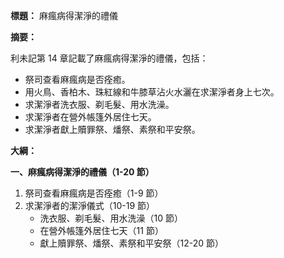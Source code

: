 **標題：** 麻瘋病得潔淨的禮儀

**摘要：**

利未記第 14 章記載了麻瘋病得潔淨的禮儀，包括：

* 祭司查看麻瘋病是否痊癒。
* 用火鳥、香柏木、珠紅線和牛膝草沾火水灑在求潔淨者身上七次。
* 求潔淨者洗衣服、剃毛髮、用水洗澡。
* 求潔淨者在營外帳篷外居住七天。
* 求潔淨者獻上贖罪祭、燔祭、素祭和平安祭。

**大綱：**

**一、麻瘋病得潔淨的禮儀（1-20 節）**

1. 祭司查看麻瘋病是否痊癒（1-9 節）
2. 求潔淨者的潔淨儀式（10-19 節）
    * 洗衣服、剃毛髮、用水洗澡（10 節）
    * 在營外帳篷外居住七天（11 節）
    * 獻上贖罪祭、燔祭、素祭和平安祭（12-20 節）